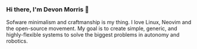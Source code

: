 ### Hi there, I'm Devon Morris 👋
Sofware minimalism and craftmanship is my thing. I love Linux, Neovim and the open-source movement. My goal is to create simple, generic, and highly-flexible systems to solve the biggest problems in autonomy and robotics.

<!--
**DevonMorris/DevonMorris** is a ✨ _special_ ✨ repository because its `README.md` (this file) appears on your GitHub profile.

Here are some ideas to get you started:

- 🔭 I’m currently working on ...
- 🌱 I’m currently learning ...
- 👯 I’m looking to collaborate on ...
- 🤔 I’m looking for help with ...
- 💬 Ask me about ...
- 📫 How to reach me: ...
- 😄 Pronouns: ...
- ⚡ Fun fact: ...
-->
